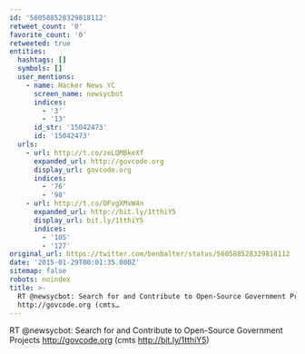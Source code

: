 ```yaml
---
id: '560588528329818112'
retweet_count: '0'
favorite_count: '0'
retweeted: true
entities:
  hashtags: []
  symbols: []
  user_mentions:
    - name: Hacker News YC
      screen_name: newsycbot
      indices:
        - '3'
        - '13'
      id_str: '15042473'
      id: '15042473'
  urls:
    - url: http://t.co/zeLQMBkeXf
      expanded_url: http://govcode.org
      display_url: govcode.org
      indices:
        - '76'
        - '98'
    - url: http://t.co/OFvgXMvW4n
      expanded_url: http://bit.ly/1tthiY5
      display_url: bit.ly/1tthiY5
      indices:
        - '105'
        - '127'
original_url: https://twitter.com/benbalter/status/560588528329818112
date: '2015-01-29T00:01:35.000Z'
sitemap: false
robots: noindex
title: >-
  RT @newsycbot: Search for and Contribute to Open-Source Government Projects
  http://govcode.org (cmts…
---
```


RT @newsycbot: Search for and Contribute to Open-Source Government Projects http://govcode.org (cmts http://bit.ly/1tthiY5)